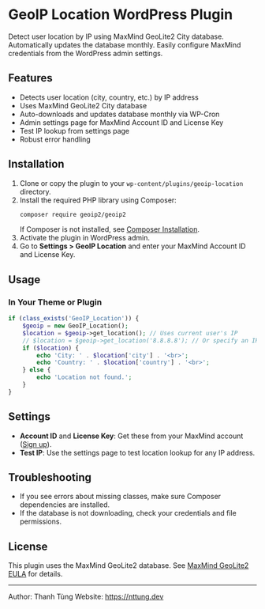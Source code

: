 # GeoIP Location WordPress Plugin

Detect user location by IP using MaxMind GeoLite2 City database. Automatically updates the database monthly. Easily configure MaxMind credentials from the WordPress admin settings.

## Features
- Detects user location (city, country, etc.) by IP address
- Uses MaxMind GeoLite2 City database
- Auto-downloads and updates database monthly via WP-Cron
- Admin settings page for MaxMind Account ID and License Key
- Test IP lookup from settings page
- Robust error handling

## Installation
1. Clone or copy the plugin to your `wp-content/plugins/geoip-location` directory.
2. Install the required PHP library using Composer:
   ```sh
   composer require geoip2/geoip2
   ```
   If Composer is not installed, see [Composer Installation](https://getcomposer.org/download/).
3. Activate the plugin in WordPress admin.
4. Go to **Settings > GeoIP Location** and enter your MaxMind Account ID and License Key.

## Usage
### In Your Theme or Plugin
```php
if (class_exists('GeoIP_Location')) {
    $geoip = new GeoIP_Location();
    $location = $geoip->get_location(); // Uses current user's IP
    // $location = $geoip->get_location('8.8.8.8'); // Or specify an IP
    if ($location) {
        echo 'City: ' . $location['city'] . '<br>';
        echo 'Country: ' . $location['country'] . '<br>';
    } else {
        echo 'Location not found.';
    }
}
```

## Settings
- **Account ID** and **License Key**: Get these from your MaxMind account ([Sign up](https://www.maxmind.com/en/geolite2/signup)).
- **Test IP**: Use the settings page to test location lookup for any IP address.

## Troubleshooting
- If you see errors about missing classes, make sure Composer dependencies are installed.
- If the database is not downloading, check your credentials and file permissions.

## License
This plugin uses the MaxMind GeoLite2 database. See [MaxMind GeoLite2 EULA](https://www.maxmind.com/en/geolite2/eula) for details.

---
Author: Thanh Tùng
Website: https://nttung.dev
